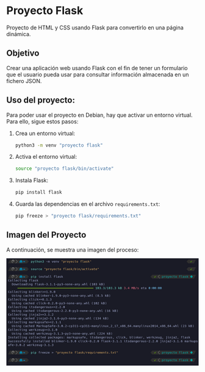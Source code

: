 # Proyecto Flask
Proyecto de HTML y CSS usando Flask para convertirlo en una página dinámica.

## Objetivo
Crear una aplicación web usando Flask con el fin de tener un formulario que el usuario pueda usar para consultar información almacenada en un fichero JSON.

## Uso del proyecto:
Para poder usar el proyecto en Debian, hay que activar un entorno virtual. Para ello, sigue estos pasos:

1. Crea un entorno virtual:
    ```bash
    python3 -m venv "proyecto flask"
    ```

2. Activa el entorno virtual:
    ```bash
    source "proyecto flask/bin/activate"
    ```

3. Instala Flask:
    ```bash
    pip install flask
    ```

4. Guarda las dependencias en el archivo `requirements.txt`:
    ```bash
    pip freeze > "proyecto flask/requirements.txt"
    ```

## Imagen del Proyecto
A continuación, se muestra una imagen del proceso:

![Pasos](https://raw.githubusercontent.com/xs3rgii/proyecto_flask/main/imagenes/pasos.png)
